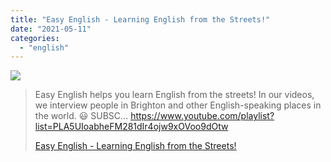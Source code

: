 ```yaml
---
title: "Easy English - Learning English from the Streets!"
date: "2021-05-11"
categories:
  - "english"
---
```


![](https://yt3.ggpht.com/ytc/AAUvwngXhIw0jthBwN1CVp7DE3c8_nhRFIQPbcadOSAaoQ=s176-c-k-c0x00ffffff-no-rj)

> Easy English helps you learn English from the streets! In our videos, we interview people in Brighton and other English-speaking places in the world. 😃 SUBSC... https://www.youtube.com/playlist?list=PLA5UIoabheFM281dIr4ojw9xOVoo9dOtw
>
> [Easy English - Learning English from the Streets!](https://www.youtube.com/playlist?list=PLA5UIoabheFM281dIr4ojw9xOVoo9dOtw)

